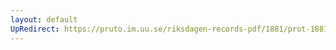```yaml
---
layout: default
UpRedirect: https://pruto.im.uu.se/riksdagen-records-pdf/1881/prot-1881--ak--041/prot-1881--ak--041_005.pdf
---
```

